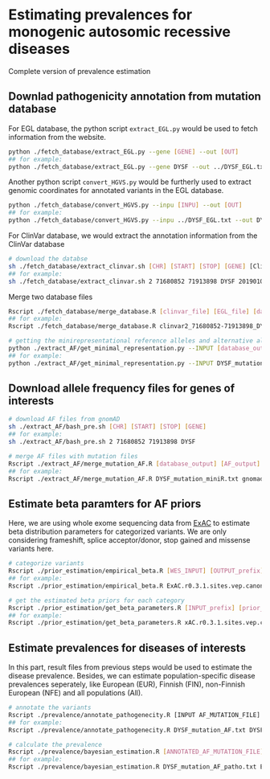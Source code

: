 # Estimating prevalences for monogenic autosomic recessive diseases
Complete version of prevalence estimation

## Downlad pathogenicity annotation from mutation database
For EGL database, the python script `extract_EGL.py` would be used to fetch information from the website.
``` bash
python ./fetch_database/extract_EGL.py --gene [GENE] --out [OUT]
## for example: 
python ./fetch_database/extract_EGL.py --gene DYSF --out ../DYSF_EGL.txt
```
Another python script `convert_HGVS.py` would be furtherly used to extract genomic coordinates for annotated variants in the EGL database.
```bash
python ./fetch_database/convert_HGVS.py --inpu [INPU] --out [OUT]
## for example:
python ./fetch_database/convert_HGVS.py --inpu ../DYSF_EGL.txt --out DYSF_EGL_loc.txt
```

For ClinVar database, we would extract the annotation information from the ClinVar database
```bash
# download the databse
sh ./fetch_database/extract_clinvar.sh [CHR] [START] [STOP] [GENE] [CliVar version]
## for example:
sh ./fetch_database/extract_clinvar.sh 2 71680852 71913898 DYSF 20190102
```

Merge two database files
```bash
Rscript ./fetch_database/merge_database.R [clinvar_file] [EGL_file] [database_output]
## for example:
Rscript ./fetch_database/merge_database.R clinvar2_71680852-71913898_DYSF_info.table DYSF_EGL_loc.txt DYSF_mutation.txt

# getting the minirepresentational reference alleles and alternative alleles
python ./extract_AF/get_minimal_representation.py --INPUT [database_output] --OUTPUT [database_miniRepresented_output]
## for example:
python ./extract_AF/get_minimal_representation.py --INPUT DYSF_mutation.txt DYSF_mutation_miniR.txt
```

## Download allele frequency files for genes of interests
```bash
# download AF files from gnomAD
sh ./extract_AF/bash_pre.sh [CHR] [START] [STOP] [GENE]
## for example:
sh ./extract_AF/bash_pre.sh 2 71680852 71913898 DYSF

# merge AF files with mutation files
Rscript ./extract_AF/merge_mutation_AF.R [database_output] [AF_output] [merged_database_AF]
## for example:
Rscript ./extract_AF/merge_mutation_AF.R DYSF_mutation_miniR.txt gnomad.genomes_exomes.r2.0.2.sites_2.71680852-71913898_DYSF_splitted_miniRepresented.table DYSF_mutation_AF.txt
```

## Estimate beta paramters for AF priors

Here, we are using whole exome sequencing data from [ExAC](ftp://ftp.broadinstitute.org/pub/ExAC_release/release1/manuscript_data/) to estimate beta distribution parameters for categorized variants. We are only considering frameshift, splice acceptor/donor, stop gained and missense variants here.

```bash
# categorize variants
Rscript ./prior_estimation/empirical_beta.R [WES_INPUT] [OUTPUT_prefix]
## for example:
Rscript ./prior_estimation/empirical_beta.R ExAC.r0.3.1.sites.vep.canonical.table.gz xAC.r0.3.1.sites.vep.canonical

# get the estimated beta priors for each category
Rscript ./prior_estimation/get_beta_parameters.R [INPUT_prefix] [prior_output]
## for example:
Rscript ./prior_estimation/get_beta_parameters.R xAC.r0.3.1.sites.vep.canonical ExAC_beta_priors.txt 
``` 

## Estimate prevalences for diseases of interests

In this part, result files from previous steps would be used to estimate the disease prevalence. Besides, we can estimate population-specific disease prevalences seperately, like European (EUR), Finnish (FIN), non-Finnish European (NFE) and all populations (All).

```bash
# annotate the variants
Rscript ./prevalence/annotate_pathogenecity.R [INPUT AF_MUTATION_FILE] [OUTPUT ANNOTATED_AF_MUTATION_FILE]
## for example:
Rscript ./prevalence/annotate_pathogenecity.R DYSF_mutation_AF.txt DYSF_mutation_AF_patho.txt

# calculate the prevalence
Rscript ./prevalence/bayesian_estimation.R [ANNOTATED_AF_MUTATION_FILE] [PARAMETER_FILE] [POPULATION] [CONFIDENCE] [OUTPUT PREVELANCE_RESULT_FILE]
## for example:
Rscript ./prevalence/bayesian_estimation.R DYSF_mutation_AF_patho.txt ExAC_beta_priors.txt All 0.95 DYSF_All_0.95.txt
```


